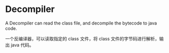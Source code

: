 # Decompiler
A Decompiler can read the class file, and decompile the bytecode to java code.

一个反编译器，可以读取指定的 class 文件，将 class 文件的字节码进行解析，输出 java 代码。

